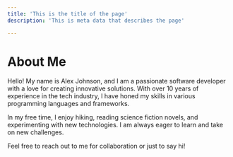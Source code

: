 ```yaml
---
title: 'This is the title of the page'
description: 'This is meta data that describes the page'

---
```

# About Me

Hello! My name is Alex Johnson, and I am a passionate software developer with a love for creating innovative solutions. With over 10 years of experience in the tech industry, I have honed my skills in various programming languages and frameworks.

In my free time, I enjoy hiking, reading science fiction novels, and experimenting with new technologies. I am always eager to learn and take on new challenges.

Feel free to reach out to me for collaboration or just to say hi!
